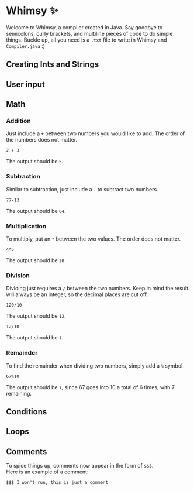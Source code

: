 # Whimsy ✨
Welcome to Whimsy, a compiler created in Java. Say goodbye to semicolons, curly brackets, and multiline pieces of code to do simple things.
Buckle up, all you need is a `.txt` file to write in Whimsy and `Compiler.java` :) 

## Creating Ints and Strings

## User input

## Math
### Addition
Just include a `+` between two numbers you would like to add. The order of the numbers does not matter. <br>
```
2 + 3
```
The output should be `5`.

### Subtraction
Similar to subtraction, just include a `-` to subtract two numbers. <br>
```
77-13
```
The output should be `64`.

### Multiplication
To multiply, put an `*` between the two values. The order does not matter. <br>
```
4*5
```
The output should be `20`.

### Division
Dividing just requires a `/` between the two numbers. Keep in mind the result will always be an integer, so the decimal places are cut off. <br>
```
120/10
```
The output should be `12`.
```
12/10
```
The output should be `1`.

### Remainder
To find the remainder when dividing two numbers, simply add a `%` symbol.
```
67%10
```
The output should be `7`, since 67 goes into 10 a total of 6 times, with 7 remaining.

## Conditions

## Loops

## Comments
To spice things up, comments now appear in the form of `$$$`. <br>
Here is an example of a comment: <br>
```
$$$ I won't run, this is just a comment
```

